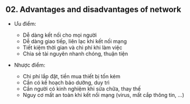 ## 02. Advantages and disadvantages of network

- Ưu điểm:
	- Dễ dàng kết nối cho mọi người
	- Dễ dàng giao tiếp, liên lạc khi kết nối mạng
	- Tiết kiệm thời gian và chi phí khi làm việc
	- Chia sẻ tài nguyên nhanh chóng, thuận tiện

- Nhược điểm:
	- Chi phí lắp đặt, tiền mua thiết bị tốn kém
	- Cần có kế hoạch bảo dưỡng, duy trì
	- Cần người có kinh nghiệm khi sửa chữa, thay thế
	- Nguy cơ mất an toàn khi kết nối mạng (virus, mất cắp thông tin, …)

